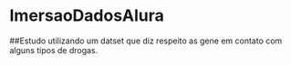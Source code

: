 # ImersaoDadosAlura
##Estudo utilizando um datset que diz respeito as gene em contato com alguns tipos de drogas. 
